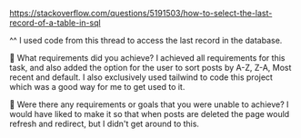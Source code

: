 https://stackoverflow.com/questions/5191503/how-to-select-the-last-record-of-a-table-in-sql

^^ I used code from this thread to access the last record in the database.



🎯 What requirements did you achieve?
I achieved all requirements for this task, and also added the option for the user to sort posts by A-Z, Z-A, Most recent and default. 
I also exclusively used tailwind to code this project which was a good way for me to get used to it.

🎯 Were there any requirements or goals that you were unable to achieve?
I would have liked to make it so that when posts are deleted the page would refresh and redirect, but I didn't get around to this.
